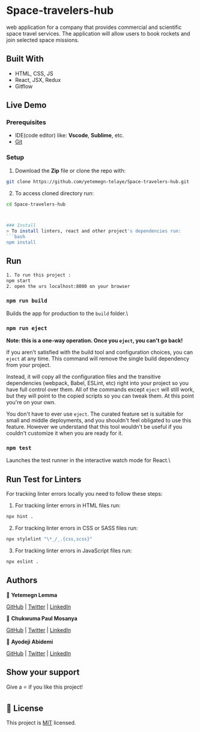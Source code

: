 # Space-travelers-hub
web application for a company that provides commercial and scientific space travel services. The application will allow users to book rockets and join selected space missions.

## Built With

- HTML, CSS, JS
- React, JSX, Redux
- Gitflow


## Live Demo



### Prerequisites
- IDE(code editor) like: **Vscode**, **Sublime**, etc. 
- [Git](https://www.linode.com/docs/guides/how-to-install-git-on-linux-mac-and-windows/)

### Setup
1. Download the **Zip** file or clone the repo with:
```bash
git clone https://github.com/yetemegn-telaye/Space-travelers-hub.git
```
2. To access cloned directory run:
```bash
cd Space-travelers-hub



### Install
> To install linters, react and other project's dependencies run:
```bash
npm install
```
## Run
```bash
1. To run this project :
npm start
2. open the urs localhost:8080 on your browser

```

### `npm run build`

Builds the app for production to the `build` folder.\


### `npm run eject`

**Note: this is a one-way operation. Once you `eject`, you can't go back!**

If you aren't satisfied with the build tool and configuration choices, you can `eject` at any time. This command will remove the single build dependency from your project.

Instead, it will copy all the configuration files and the transitive dependencies (webpack, Babel, ESLint, etc) right into your project so you have full control over them. All of the commands except `eject` will still work, but they will point to the copied scripts so you can tweak them. At this point you're on your own.

You don't have to ever use `eject`. The curated feature set is suitable for small and middle deployments, and you shouldn't feel obligated to use this feature. However we understand that this tool wouldn't be useful if you couldn't customize it when you are ready for it.


### `npm test`

Launches the test runner in the interactive watch mode for React.\

## Run Test for Linters

For tracking linter errors locally you need to follow these steps:

1. For tracking linter errors in HTML files run:
```bash 
npx hint .
```

2. For tracking linter errors in CSS or SASS files run:

```bash
npx stylelint "\*_/_.{css,scss}"
```

3. For tracking linter errors in JavaScript files run:

```bash
npx eslint .
```

## Authors

👤 **Yetemegn Lemma**

[GitHub](https://github.com/yetemegn-telaye) | [Twitter](https://twitter.com/Yetemegn19) | [LinkedIn](linkedin.com/in/yetemegn-lemma)

👤 **Chukwuma Paul Mosanya**

[GitHub](https://github.com/blase147) | [Twitter](https://twitter.com/ChukwumaMosanya) | [LinkedIn](https://www.linkedin.com/in/chukwuma-mosanya)

👤 **Ayodeji Abidemi**

[GitHub](https://github.com/demix007) | [Twitter](https://twitter.com/Dat_dope_demix) | [LinkedIn](http://linkedin.com/in/ayodejiabidemi)


## Show your support

Give a ⭐ if you like this project!


## 📝 License

This project is [MIT](./MIT.md) licensed.


